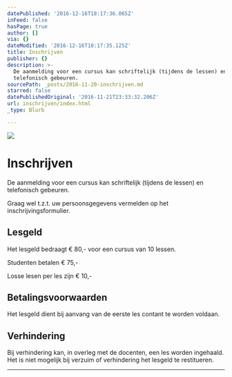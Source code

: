 ```yaml
---
datePublished: '2016-12-16T18:17:36.065Z'
inFeed: false
hasPage: true
author: []
via: {}
dateModified: '2016-12-16T18:17:35.125Z'
title: Inschrijven
publisher: {}
description: >-
  De aanmelding voor een cursus kan schriftelijk (tijdens de lessen) en
  telefonisch gebeuren.
sourcePath: _posts/2016-11-20-inschrijven.md
starred: false
datePublishedOriginal: '2016-11-21T23:33:32.206Z'
url: inschrijven/index.html
_type: Blurb

---
```

![](https://the-grid-user-content.s3-us-west-2.amazonaws.com/15206fcc-95b5-4ed9-b89c-c17d40264424.jpg)

# Inschrijven

De aanmelding voor een cursus kan schriftelijk (tijdens de lessen) en telefonisch gebeuren.

Graag wel t.z.t. uw persoonsgegevens vermelden op het inschrijvingsformulier.

## Lesgeld

Het lesgeld bedraagt € 80,- voor een cursus van 10 lessen.

Studenten betalen € 75,-

Losse lesen per les zijn € 10,-

## Betalingsvoorwaarden

Het lesgeld dient bij aanvang van de eerste les contant te worden voldaan.

## Verhindering

Bij verhindering kan, in overleg met de docenten, een les worden ingehaald. Het is niet mogelijk bij verzuim of verhindering het lesgeld te restitueren.

---